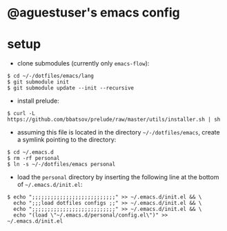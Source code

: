 # @aguestuser's emacs config

# setup

* clone submodules (currently only `emacs-flow`):

``` shell
$ cd ~/-/dotfiles/emacs/lang
$ git submodule init
$ git submodule update --init --recursive
```

* install prelude:

``` shell
$ curl -L https://github.com/bbatsov/prelude/raw/master/utils/installer.sh | sh
```

* assuming this file is located in the directory `~/-/dotfiles/emacs`, create a symlink pointing to the directory:

``` shell
$ cd ~/.emacs.d
$ rm -rf personal
$ ln -s ~/-/dotfiles/emacs personal
```

* load the `personal` directory by inserting the following line at the bottom of `~/.emacs.d/init.el`:

``` shell
$ echo ";;;;;;;;;;;;;;;;;;;;;;;;;;;" >> ~/.emacs.d/init.el && \
  echo ";;;load dotfiles configs ;;" >> ~/.emacs.d/init.el && \
  echo ";;;;;;;;;;;;;;;;;;;;;;;;;;;" >> ~/.emacs.d/init.el && \
  echo "(load \"~/.emacs.d/personal/config.el\")" >> ~/.emacs.d/init.el
```
